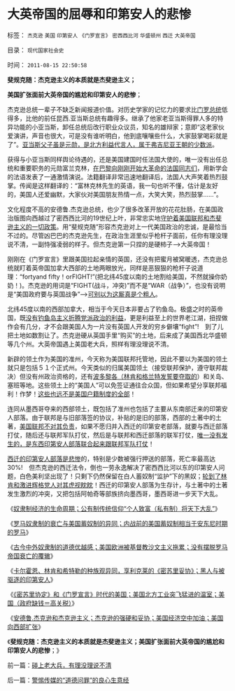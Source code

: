 # 大英帝国的屈辱和印第安人的悲惨

标签： `杰克逊` `美国` `印第安人` `《门罗宣言》` `密西西比河` `华盛顿州` `西迁` `大英帝国` 

目录： `现代国家社会史`

时间： `2011-08-15 22:50:58`

**斐规克随：杰克逊主义的本质就是杰斐逊主义；**

**美国扩张面前大英帝国的尴尬和印第安人的悲惨**；

杰克逊总统一辈子不缺乏新闻报道价值。对历史学家的记忆力的要求比[门罗总统](../../../2011/5/4/“自由”是个小姑娘.md)低得多，比他的前任昆西.亚当斯总统有趣得多。继承了他家老亚当斯得罪人多的特异功能的小亚当斯，卸任总统后改行职业众议员，知名的雄辩家；意即“这老家伙爱演讲，声音也很大，可是没有谁听明白，他到底嚷嚷些什么，大家鼓掌喝彩就是了”。[亚当斯父子虽是元勋，是北方利益代言人，属于弗吉尼亚王朝的少数派](../../../2011/5/7/美国一党独大的弗吉尼亚王朝.md)。

获得与小亚当斯同样舆论待遇的，还是美国建国时任法国大使的，唯一没有出任总统和重要职务的元勋富兰克林，[在巴黎向刚刚开始大革命的法国同志们](../../../2011/4/20/杰斐逊成了希特勒；没有极左只有更左；.md)，用新学会的法语发表了一通激情演说。法籍翻译非常迅速地翻译后，法国人大声笑着热烈鼓掌。传闻是这样翻译的：“富林克林先生的英语，我一句也听不懂，估计是友好的，美国人还爱幽默，大家伙对美国朋友热情一点，大笑大笑，热烈鼓掌……”。

文化程度不高的安德鲁.杰克逊总统，也少了很多改革开放的花花肚肠，在美国政治版图向西越过了密西西比河的19世纪上叶，非常忠实地[守护着美国联邦和杰斐逊主义的一切政策](../../../2011/5/10/美国政治“多地区制”而非“多党制”.md)。用“斐规克随”形容杰克逊对上一代美国政治的忠诚，是最恰当不过的。尽管凶巴巴的杰克逊先生，在政治生涯里似乎枪杆子面前，任你有理没理说不清，一副恃强凌弱的样子。但杰克逊第一只捏的是硬柿子——>大英帝国！

刚刚在《门罗宣言》里跟美国拉起亲情的英国，还没有把蜜月被窝暖透，杰克逊总统就盯着英帝国加拿大西部的土地两眼放光，同样是恶狠狠的枪杆子说道理：“fortyand fifty！orFIGHT!”(把北纬45度以南的土地割给美国，不然就操你奶奶！)。杰克逊的用词是“FIGHT(战斗，冲突)”而不是“WAR（战争）”，也没有说明是“美国政府要与英国战争”——>[可别以为这厮真是个粗人](../../../2011/5/20/美国总统搞腐败很困难；“党父”杰克逊总统.md)。

北纬45度以南的西部加拿大，相当于今天日本非要占了钓鱼岛。极盛之时的英帝国，既[没有钓鱼岛主义折腾党派政治的利益](http://darthvad123.wordpress.com/2011/04/05/%E9%92%93%E9%B1%BC%E5%B2%9B%E4%B8%BB%E4%B9%89/)，更是利益至上的世界老江湖，扭捏做作会有几分，才不会跟美国人为一片没有英国人开发的穷乡僻壤“fight”!　到了儿把土地如数割让了。杰克逊硬从英国手里“购买”的土地，后来成了美国西北华盛顿等几个州。大英帝国遇上美国老大兵，照样有理没理说不清。

新辟的领土作为美国的准州，今天称为美国联邦托管地，因此不要以为美国的领土就只是包括５１个正式州。今天类似的归属美国领土（接受联邦保护，遵守联邦裁决）但没有州政治资格的，还有[波多黎各（林肯和格兰特发誓要夺取的](../../../2011/7/17/林肯反对“把黑人留在美国，那怕是作为奴隶”.md)）和关岛、塞班等地。这些领土上的“美国人”可以免签证通往合众国，但如果希望分享联邦福利！作梦！[这些也远不是美国户籍制度的全部](../../../2011/5/5/美国户籍制度两百年简史.md)！

连同从墨西哥夺来的西部领土，既包括了准州也包括了主要从东南部迁来的印第安人部落。由于联邦是与旧部落签的协议，补贴的是旧的部落，西部的土著中的土著，[美国联邦不对其负责](../../../2009/7/6/美国残酷屠杀印第安人的历史真相.md)，如果不愿归并入西迁的印第安老部落，就要与西迁部落打仗，随后还与联邦军队打仗，然后是与联邦和西迁部落的联军打仗，[唯一没有发生的，是东西印第安人部落联合起来跟联邦军队打仗](../../../2009/7/6/印第安传统文化在文明冲突中的节节抵抗中败退.md)！

[西迁的印第安人部落是悲惨](../../../2011/1/19/“妖魔化美国”有全球“统一战线”.md)的，特别是少数被强行押送的部落，死亡率最高达30%!　但杰克逊的西迁法令，倒也一劳永逸解决了密西西比河以东的印第安人问题，白色美利坚出现了！只剩下仍然保留在白人蓄奴制“监护”下的黑奴；[轮到了林肯和激进辉格党人对其虎视眈眈](../../../2011/7/18/卡尔霍恩的种族哲学和南方的道德优越感.md)！西迁的印第安人部落为生存计，与土著中的土著发生激烈的冲突，又把包括阿帕奇等部族挤向墨西哥，墨西哥进一步天下大乱。

《[奴隶制经济的生命周期；公有制传统信仰“个人致富（私有制）将天下大乱”](../../../2011/8/11/奴隶制经济模式的生命周期.md)》

《[罗马奴隶制的衰亡与美国蓄奴制的异同；内战前的美国蓄奴制相当于安东尼时期的罗马](../../../2011/8/14/罗马奴隶制的衰亡与美国蓄奴制.md)》

《[古今中外奴隶制的道德优越感；美国欧洲被基督教沙文主义拖累；没有摆脱罗马帝国衰亡的覆辙](../../../2011/8/14/古今中外奴隶制的道德优越感.md)》

《[卡尔霍恩、林肯和希特勒的种族观异同，享利克莱的《密苏里妥协》；黑人与被驱逐的印第安人](../../../2011/8/14/卡尔霍恩,林肯，希特勒的种族观和享利克莱的妥协.md)》

《[《密苏里协定》和《门罗宣言》时代的美国；美国北方工业突飞猛进的温室；美国（政府缺钱＝高关税）](../../../2011/8/14/《密苏里协定》和《门罗宣言》时代（政府缺钱＝高关税）.md)》

《[安德鲁.杰克逊和杰克逊主义；杰克逊的强硬和妥协；美国经济空中加油；美国向西部扩张](../../../2011/8/15/碰上老大兵，有理没理说不清.md)》

《**斐规克随：杰克逊主义的本质就是杰斐逊主义；美国扩张面前大英帝国的尴尬和印第安人的悲惨**；》



前一篇：[碰上老大兵，有理没理说不清](../../../2011/8/15/碰上老大兵，有理没理说不清.md)

后一篇：[警惕传媒的“道德问罪”的良心生意经](../../../2011/8/16/警惕传媒的“道德问罪”的良心生意经.md)